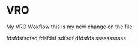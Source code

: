 # VRO
My VRO Wokflow
this is my new change on the file

fdsfdsfsdfsd
fdsfdsf
sdfsdf
dfdsfds
sssssssssss